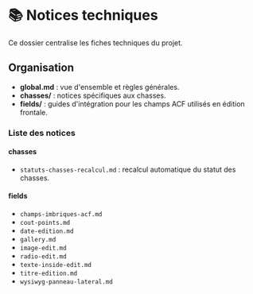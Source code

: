 # 📚 Notices techniques

Ce dossier centralise les fiches techniques du projet.

## Organisation

- **global.md** : vue d'ensemble et règles générales.
- **chasses/** : notices spécifiques aux chasses.
- **fields/** : guides d'intégration pour les champs ACF utilisés en édition frontale.

### Liste des notices

#### chasses
- `statuts-chasses-recalcul.md` : recalcul automatique du statut des chasses.

#### fields
- `champs-imbriques-acf.md`
- `cout-points.md`
- `date-edition.md`
- `gallery.md`
- `image-edit.md`
- `radio-edit.md`
- `texte-inside-edit.md`
- `titre-edition.md`
- `wysiwyg-panneau-lateral.md`
